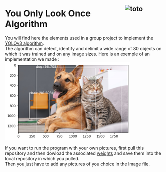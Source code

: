 

## <a href="http://www.insa-toulouse.fr/" ><img src="http://www.math.univ-toulouse.fr/~besse/Wikistat/Images/Logo_INSAvilletoulouse-RVB.png" style="width:120px; height:66px; float: right; margin: 0 0 0 15px" title="INSA Toulouse" alt="toto"></a>


# You Only Look Once Algorithm 

You will find here the elements used in a group project to implement the [YOLOv3 algorithm](https://youtu.be/WP4F6aK1Ft8). <br>
The algorithm can detect, identify and delimit a wide range of 80 objects on which it was trained and on any image sizes.
Here is an exemple of an implementation we made : <br>
<img src="result.png" style="width:400px; height:250px; float: center" title="Result" alt="toto">


If you want to run the program with your own pictures, first pull this repository and then dowload the associated [weights](https://pjreddie.com/media/files/yolov3.weights) and save them into the local repository in which you pulled. <br>
Then you just have to add any pictures of you choice in the Image file.

